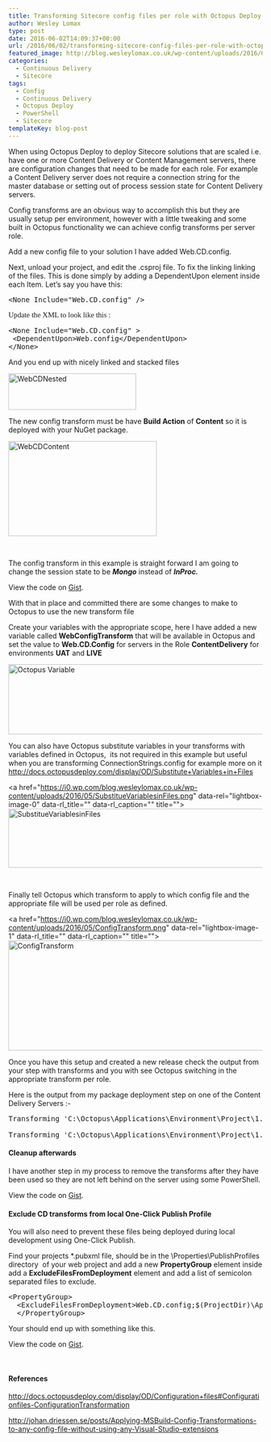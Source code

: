 ```yaml
---
title: Transforming Sitecore config files per role with Octopus Deploy
author: Wesley Lomax
type: post
date: 2016-06-02T14:09:37+00:00
url: /2016/06/02/transforming-sitecore-config-files-per-role-with-octopus-deploy/
featured_image: http://blog.wesleylomax.co.uk/wp-content/uploads/2016/06/chains-1289812_1920.jpg
categories:
  - Continuous Delivery
  - Sitecore
tags:
  - Config
  - Continuous Delivery
  - Octopus Deploy
  - PowerShell
  - Sitecore
templateKey: blog-post
---
```

When using Octopus Deploy to deploy Sitecore solutions that are scaled i.e. have one or more Content Delivery or Content Management servers, there are configuration changes that need to be made for each role. For example a Content Delivery server does not require a connection string for the master database or setting out of process session state for Content Delivery servers.

Config transforms are an obvious way to accomplish this but they are usually setup per environment, however with a little tweaking and some built in Octopus functionality we can achieve config transforms per server role.

Add a new config file to your solution I have added Web.CD.config.

Next, unload your project, and edit the .csproj file. To fix the linking linking of the files. This is done simply by adding a DependentUpon element inside each Item. Let&#8217;s say you have this:

<pre class="brush: xml; title: ; notranslate" title="">&lt;None Include="Web.CD.config" /&gt;
</pre>

<p style="margin: 0in; font-family: Calibri; font-size: 11.0pt;">
  <code></code>Update the XML to look like this :
</p>

<pre class="brush: xml; title: ; notranslate" title="">&lt;None Include="Web.CD.config" &gt;
 &lt;DependentUpon&gt;Web.config&lt;/DependentUpon&gt;
&lt;/None&gt;
</pre>

And you end up with nicely linked and stacked files

<img class="alignnone wp-image-352" src="https://i2.wp.com/blog.wesleylomax.co.uk/wp-content/uploads/2016/05/WebCDNested.png?resize=253%2C72" alt="WebCDNested" width="253" height="72" data-recalc-dims="1" />

The new config transform must be have **Build Action** of **Content** so it is deployed with your NuGet package.

<img class="alignnone size-full wp-image-351" src="https://i0.wp.com/blog.wesleylomax.co.uk/wp-content/uploads/2016/05/WebCDContent.png?resize=294%2C188" alt="WebCDContent" width="294" height="188" data-recalc-dims="1" />

&nbsp;

The config transform in this example is straight forward I am going to change the session state to be **_Mongo_** instead of **_InProc._**

<div class="oembed-gist">
  <noscript>
    View the code on <a href="https://gist.github.com/Wesley-Lomax/a3b213a21e34f66048bc75a07919e9eb">Gist</a>.
  </noscript>
</div>

With that in place and committed there are some changes to make to Octopus to use the new transform file

Create your variables with the appropriate scope, here I have added a new variable called **WebConfigTransform** that will be available in Octopus and set the value to **Web.CD.Config** for servers in the Role **ContentDelivery** for environments **UAT** and **LIVE**

<img class="alignnone size-full wp-image-358" src="https://i0.wp.com/blog.wesleylomax.co.uk/wp-content/uploads/2016/05/OctopusVariables.png?resize=640%2C139" alt="Octopus Variable" width="640" height="139" srcset="https://i0.wp.com/blog.wesleylomax.co.uk/wp-content/uploads/2016/05/OctopusVariables.png?w=681 681w, https://i0.wp.com/blog.wesleylomax.co.uk/wp-content/uploads/2016/05/OctopusVariables.png?resize=300%2C65 300w" sizes="(max-width: 640px) 100vw, 640px" data-recalc-dims="1" />

You can also have Octopus substitute variables in your transforms with variables defined in Octopus,  its not required in this example but useful when you are transforming ConnectionStrings.config for example more on it <http://docs.octopusdeploy.com/display/OD/Substitute+Variables+in+Files>

<a href="https://i0.wp.com/blog.wesleylomax.co.uk/wp-content/uploads/2016/05/SubstitueVariablesinFiles.png" data-rel="lightbox-image-0" data-rl\_title="" data-rl\_caption="" title=""><img class="alignnone size-full wp-image-361" src="https://i0.wp.com/blog.wesleylomax.co.uk/wp-content/uploads/2016/05/SubstitueVariablesinFiles.png?resize=640%2C117" alt="SubstitueVariablesinFiles" width="640" height="117" srcset="https://i0.wp.com/blog.wesleylomax.co.uk/wp-content/uploads/2016/05/SubstitueVariablesinFiles.png?w=732 732w, https://i0.wp.com/blog.wesleylomax.co.uk/wp-content/uploads/2016/05/SubstitueVariablesinFiles.png?resize=300%2C55 300w" sizes="(max-width: 640px) 100vw, 640px" data-recalc-dims="1" /></a>

&nbsp;

Finally tell Octopus which transform to apply to which config file and the appropriate file will be used per role as defined.

<a href="https://i0.wp.com/blog.wesleylomax.co.uk/wp-content/uploads/2016/05/ConfigTransform.png" data-rel="lightbox-image-1" data-rl\_title="" data-rl\_caption="" title=""><img class="alignnone size-full wp-image-348" src="https://i0.wp.com/blog.wesleylomax.co.uk/wp-content/uploads/2016/05/ConfigTransform.png?resize=640%2C218" alt="ConfigTransform" width="640" height="218" srcset="https://i0.wp.com/blog.wesleylomax.co.uk/wp-content/uploads/2016/05/ConfigTransform.png?w=746 746w, https://i0.wp.com/blog.wesleylomax.co.uk/wp-content/uploads/2016/05/ConfigTransform.png?resize=300%2C102 300w" sizes="(max-width: 640px) 100vw, 640px" data-recalc-dims="1" /></a>

Once you have this setup and created a new release check the output from your step with transforms and you with see Octopus switching in the appropriate transform per role.

Here is the output from my package deployment step on one of the Content Delivery Servers :-

<pre>Transforming 'C:\Octopus\Applications\Environment\Project\1.5.1\Web.config' using 'C:\Octopus\Applications\Environment\Project\1.5.1\Web.CD.config'.

Transforming 'C:\Octopus\Applications\Environment\Project\1.5.1\App_Config\ConnectionStrings.config' using 'C:\Octopus\Applications\Environment\Project\1.5.1\App_Config\ConnectionStrings.CD.config'.</pre>

#### 

#### 

#### Cleanup afterwards

I have another step in my process to remove the transforms after they have been used so they are not left behind on the server using some PowerShell.

<div class="oembed-gist">
  <noscript>
    View the code on <a href="https://gist.github.com/Wesley-Lomax/f46f70de5619266573237cf750c306d2">Gist</a>.
  </noscript>
</div>

#### 

#### Exclude CD transforms from local One-Click Publish Profile

You will also need to prevent these files being deployed during local development using One-Click Publish.

Find your projects *.pubxml file, should be in the \Properties\PublishProfiles directory  of your web project and add a new **PropertyGroup** element inside add a **ExcludeFilesFromDeployment** element and add a list of semicolon separated files to exclude.

<pre class="brush: xml; title: ; notranslate" title="">&lt;PropertyGroup&gt;
  &lt;ExcludeFilesFromDeployment&gt;Web.CD.config;$(ProjectDir)\App_Config\RewriteRules.CD.config;$(ProjectDir)\App_Config\Sitecore.CD.config;$(ProjectDir)\App_Config\ConnectionStrings.CD.config;$(ProjectDir)\App_Config\Include\Sitecore.Analytics.Tracking.CD.config&lt;/ExcludeFilesFromDeployment&gt;
  &lt;/PropertyGroup&gt;
</pre>

Your should end up with something like this.

<div class="oembed-gist">
  <noscript>
    View the code on <a href="https://gist.github.com/Wesley-Lomax/16d8da31883784e247337d780d6319e1">Gist</a>.
  </noscript>
</div>

&nbsp;

#### References

<http://docs.octopusdeploy.com/display/OD/Configuration+files#Configurationfiles-ConfigurationTransformation>

<http://johan.driessen.se/posts/Applying-MSBuild-Config-Transformations-to-any-config-file-without-using-any-Visual-Studio-extensions>
